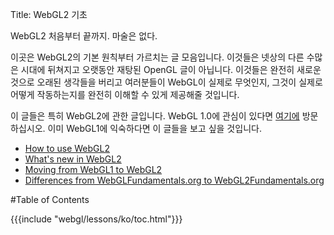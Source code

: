 Title: WebGL2 기초

WebGL2 처음부터 끝까지. 마술은 없다.

이곳은 WebGL2의 기본 원칙부터 가르치는 글 모음입니다.
이것들은 넷상의 다른 수많은 시대에 뒤쳐지고 오랫동안 재탕된 OpenGL 글이 아닙니다.
이것들은 완전히 새로운 것으로 오래된 생각들을 버리고 여러분들이 WebGL이 실제로 무엇인지, 그것이 실제로 어떻게 작동하는지를 완전히 이해할 수 있게 제공해줄 것입니다.

이 글들은 특히 WebGL2에 관한 글입니다.
WebGL 1.0에 관심이 있다면 [여기에](http://webglfundamentals.org) 방문하십시오. 이미 WebGL1에 익숙하다면 이 글들을 보고 싶을 것입니다.

<ul>
<li><a href="/webgl/lessons/ko/webgl-getting-webgl2.html">How to use WebGL2</a></li>
<li><a href="/webgl/lessons/webgl2-whats-new.html">What's new in WebGL2</a></li>
<li><a href="/webgl/lessons/webgl1-to-webgl2.html">Moving from WebGL1 to WebGL2</a></li>
<li><a href="/webgl/lessons/webgl1-to-webgl2-fundamentals.html">Differences from WebGLFundamentals.org to WebGL2Fundamentals.org</a></li>
</ul>

#Table of Contents

{{{include "webgl/lessons/ko/toc.html"}}}


<!--

{{{table_of_contents}}}

-->
